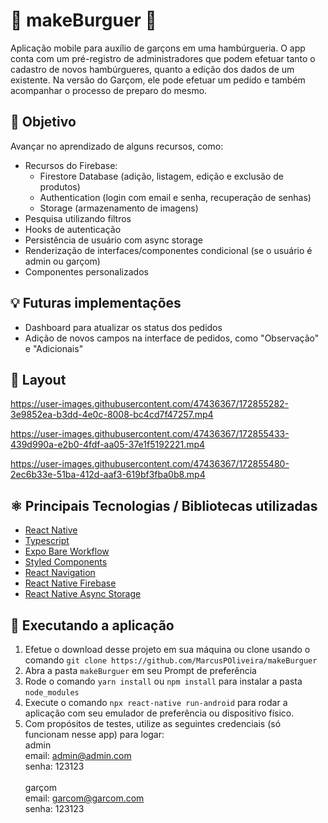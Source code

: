 # 🍔 makeBurguer 🍔

Aplicação mobile para auxílio de garçons em uma hambúrgueria. O app conta com um pré-registro de administradores que podem efetuar tanto o cadastro de novos hambúrgueres, quanto a edição dos dados de um existente. Na versão do Garçom, ele pode efetuar um pedido e também acompanhar o processo de preparo do mesmo.

## 📖 Objetivo

Avançar no aprendizado de alguns recursos, como:
- Recursos do Firebase:
    - Firestore Database (adição, listagem, edição e exclusão de produtos)
    - Authentication (login com email e senha, recuperação de senhas)
    - Storage (armazenamento de imagens)
- Pesquisa utilizando filtros
- Hooks de autenticação
- Persistência de usuário com async storage
- Renderização de interfaces/componentes condicional (se o usuário é admin ou garçom)
- Componentes personalizados

## 💡 Futuras implementações
- Dashboard para atualizar os status dos pedidos
- Adição de novos campos na interface de pedidos, como "Observação" e "Adicionais"

## 📱 Layout
   https://user-images.githubusercontent.com/47436367/172855282-3e9852ea-b3dd-4e0c-8008-bc4cd7f47257.mp4

   https://user-images.githubusercontent.com/47436367/172855433-439d990a-e2b0-4fdf-aa05-37e1f5192221.mp4

   https://user-images.githubusercontent.com/47436367/172855480-2ec6b33e-51ba-412d-aaf3-619bf3fba0b8.mp4

## ⚛ Principais Tecnologias / Bibliotecas utilizadas
- [React Native](https://reactnative.dev/)
- [Typescript](https://www.typescriptlang.org/)
- [Expo Bare Workflow](https://docs.expo.dev/)
- [Styled Components](https://styled-components.com/)
- [React Navigation](https://reactnavigation.org/)
- [React Native Firebase](https://rnfirebase.io/)
- [React Native Async Storage](https://reactnative.dev/docs/asyncstorage)

## 🔧 Executando a aplicação
1. Efetue o download desse projeto em sua máquina ou clone usando o comando ``git clone https://github.com/MarcusPOliveira/makeBurguer``
2. Abra a pasta ``makeBurguer`` em seu Prompt de preferência
3. Rode o comando ``yarn install`` ou ``npm install`` para instalar a pasta ``node_modules``
4. Execute o comando ``npx react-native run-android`` para rodar a aplicação com seu emulador de preferência ou dispositivo físico.
5. Com propósitos de testes, utilize as seguintes credenciais (só funcionam nesse app) para logar:</br>
    admin</br>
      email: admin@admin.com</br>
      senha: 123123</br></br>
    garçom</br>
        email: garcom@garcom.com</br>
        senha: 123123
